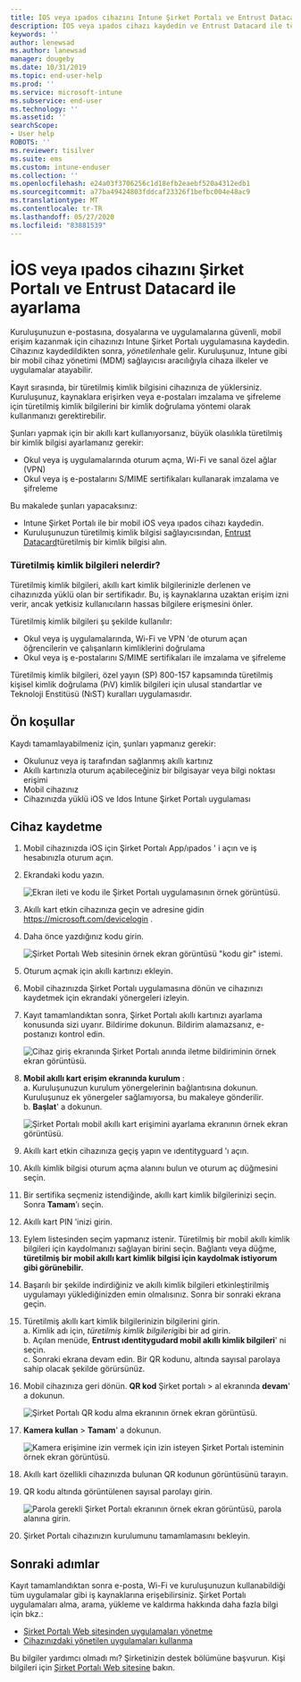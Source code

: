 ```yaml
---
title: İOS veya ıpados cihazını Intune Şirket Portalı ve Entrust Datacard kaydetme
description: İOS veya ıpados cihazı kaydedin ve Entrust Datacard ile türetilmiş kimlik bilgisi kimlik doğrulamasını ayarlayın.
keywords: ''
author: lenewsad
ms.author: lanewsad
manager: dougeby
ms.date: 10/31/2019
ms.topic: end-user-help
ms.prod: ''
ms.service: microsoft-intune
ms.subservice: end-user
ms.technology: ''
ms.assetid: ''
searchScope:
- User help
ROBOTS: ''
ms.reviewer: tisilver
ms.suite: ems
ms.custom: intune-enduser
ms.collection: ''
ms.openlocfilehash: e24a03f3706256c1d18efb2eaebf520a4312edb1
ms.sourcegitcommit: a77ba49424803fddcaf23326f1befbc004e48ac9
ms.translationtype: MT
ms.contentlocale: tr-TR
ms.lasthandoff: 05/27/2020
ms.locfileid: "83881539"
---
```

# <a name="set-up-ios-or-ipados-device-with-company-portal-and-entrust-datacard"></a>İOS veya ıpados cihazını Şirket Portalı ve Entrust Datacard ile ayarlama

Kuruluşunuzun e-postasına, dosyalarına ve uygulamalarına güvenli, mobil erişim kazanmak için cihazınızı Intune Şirket Portalı uygulamasına kaydedin. Cihazınız kaydedildikten sonra, *yönetilen*hale gelir. Kuruluşunuz, Intune gibi bir mobil cihaz yönetimi (MDM) sağlayıcısı aracılığıyla cihaza ilkeler ve uygulamalar atayabilir.  

Kayıt sırasında, bir türetilmiş kimlik bilgisini cihazınıza de yüklersiniz. Kuruluşunuz, kaynaklara erişirken veya e-postaları imzalama ve şifreleme için türetilmiş kimlik bilgilerini bir kimlik doğrulama yöntemi olarak kullanmanızı gerektirebilir. 

Şunları yapmak için bir akıllı kart kullanıyorsanız, büyük olasılıkla türetilmiş bir kimlik bilgisi ayarlamanız gerekir:  

* Okul veya iş uygulamalarında oturum açma, Wi-Fi ve sanal özel ağlar (VPN)
* Okul veya iş e-postalarını S/MIME sertifikaları kullanarak imzalama ve şifreleme  

Bu makalede şunları yapacaksınız:  

   * Intune Şirket Portalı ile bir mobil iOS veya ıpados cihazı kaydedin.  
   * Kuruluşunuzun türetilmiş kimlik bilgisi sağlayıcısından, [Entrust Datacard](https://www.entrustdatacard.com/)türetilmiş bir kimlik bilgisi alın.  

### <a name="what-are-derived-credentials"></a>Türetilmiş kimlik bilgileri nelerdir?  
Türetilmiş kimlik bilgileri, akıllı kart kimlik bilgilerinizle derlenen ve cihazınızda yüklü olan bir sertifikadır. Bu, iş kaynaklarına uzaktan erişim izni verir, ancak yetkisiz kullanıcıların hassas bilgilere erişmesini önler.  

Türetilmiş kimlik bilgileri şu şekilde kullanılır: 
* Okul veya iş uygulamalarında, Wi-Fi ve VPN 'de oturum açan öğrencilerin ve çalışanların kimliklerini doğrulama
* Okul veya iş e-postalarını S/MIME sertifikaları ile imzalama ve şifreleme

Türetilmiş kimlik bilgileri, özel yayın (SP) 800-157 kapsamında türetilmiş kişisel kimlik doğrulama (PıV) kimlik bilgileri için ulusal standartlar ve Teknoloji Enstitüsü (NıST) kuralları uygulamasıdır.  

## <a name="prerequisites"></a>Ön koşullar

 Kaydı tamamlayabilmeniz için, şunları yapmanız gerekir:

* Okulunuz veya iş tarafından sağlanmış akıllı kartınız
* Akıllı kartınızla oturum açabileceğiniz bir bilgisayar veya bilgi noktası erişimi
* Mobil cihazınız
* Cihazınızda yüklü iOS ve Idos Intune Şirket Portalı uygulaması  


## <a name="enroll-device"></a>Cihaz kaydetme  
1. Mobil cihazınızda iOS için Şirket Portalı App/ıpados ' i açın ve iş hesabınızla oturum açın.  

2. Ekrandaki kodu yazın.  

    ![Ekran ileti ve kodu ile Şirket Portalı uygulamasının örnek görüntüsü.](./media/copy-code-intercede.png)   

3. Akıllı kart etkin cihazınıza geçin ve adresine gidin https://microsoft.com/devicelogin . 
4. Daha önce yazdığınız kodu girin.  

    ![Şirket Portalı Web sitesinin örnek ekran görüntüsü "kodu gir" istemi.](./media/enter-code-intercede.png)   

5. Oturum açmak için akıllı kartınızı ekleyin.   
6. Mobil cihazınızda Şirket Portalı uygulamasına dönün ve cihazınızı kaydetmek için ekrandaki yönergeleri izleyin.  
7. Kayıt tamamlandıktan sonra, Şirket Portalı akıllı kartınızı ayarlama konusunda sizi uyarır. Bildirime dokunun. Bildirim alamazsanız, e-postanızı kontrol edin.   

    ![Cihaz giriş ekranında Şirket Portalı anında iletme bildiriminin örnek ekran görüntüsü.](./media/action-required-in-app-intercede.png)  

8. **Mobil akıllı kart erişim ekranında kurulum** :   
    a. Kuruluşunuzun kurulum yönergelerinin bağlantısına dokunun. Kuruluşunuz ek yönergeler sağlamıyorsa, bu makaleye gönderilir.  
    b. **Başlat**' a dokunun.  

    ![Şirket Portalı mobil akıllı kart erişimini ayarlama ekranının örnek ekran görüntüsü.](./media/smart-card-info-intercede.png)

9. Akıllı kart etkin cihazınıza geçiş yapın ve ıdentityguard 'ı açın. 
10. Akıllı kimlik bilgisi oturum açma alanını bulun ve oturum aç düğmesini seçin.  
11. Bir sertifika seçmeniz istendiğinde, akıllı kart kimlik bilgilerinizi seçin. Sonra **Tamam**’ı seçin. 
12. Akıllı kart PIN 'inizi girin.  
13. Eylem listesinden seçim yapmanız istenir. Türetilmiş bir mobil akıllı kimlik bilgileri için kaydolmanızı sağlayan birini seçin. Bağlantı veya düğme, **türetilmiş bir mobil akıllı kart kimlik bilgisi için kaydolmak istiyorum gibi görünebilir.**  
14. Başarılı bir şekilde indirdiğiniz ve akıllı kimlik bilgileri etkinleştirilmiş uygulamayı yüklediğinizden emin olmalısınız. Sonra bir sonraki ekrana geçin.   
15. Türetilmiş akıllı kart kimlik bilgilerinizin bilgilerini girin.  
    a. Kimlik adı için, *türetilmiş kimlik bilgileri*gibi bir ad girin.  
    b. Açılan menüde, **Entrust ıdentitygudard mobil akıllı kimlik bilgileri**' ni seçin.  
    c. Sonraki ekrana devam edin. Bir QR kodunu, altında sayısal parolaya sahip olacak şekilde görürsünüz.  

16. Mobil cihazınıza geri dönün. **QR kod** Şirket portalı > al ekranında **devam**' a dokunun. 

    ![Şirket Portalı QR kodu alma ekranının örnek ekran görüntüsü.](./media/get-qr-code-intercede.png)  
17. **Kamera kullan**  >  **Tamam**' a dokunun.  

    ![Kamera erişimine izin vermek için izin isteyen Şirket Portalı isteminin örnek ekran görüntüsü.](./media/allow-cp-camera-access-intercede.png)  
18. Akıllı kart özellikli cihazınızda bulunan QR kodunun görüntüsünü tarayın.  
19. QR kodu altında görüntülenen sayısal parolayı girin.  

    ![Parola gerekli Şirket Portalı ekranının örnek ekran görüntüsü, parola alanına girin.](./media/enter-password-derived-credentials.png)   

20. Şirket Portalı cihazınızın kurulumunu tamamlamasını bekleyin.  


## <a name="next-steps"></a>Sonraki adımlar  
Kayıt tamamlandıktan sonra e-posta, Wi-Fi ve kuruluşunuzun kullanabildiği tüm uygulamalar gibi iş kaynaklarına erişebilirsiniz. Şirket Portalı uygulamaları alma, arama, yükleme ve kaldırma hakkında daha fazla bilgi için bkz.:

* [Şirket Portalı Web sitesinden uygulamaları yönetme](manage-apps-cpweb.md)  
* [Cihazınızdaki yönetilen uygulamaları kullanma](use-managed-apps-on-your-device-ios.md)  

Bu bilgiler yardımcı olmadı mı? Şirketinizin destek bölümüne başvurun. Kişi bilgileri için [Şirket Portalı Web sitesine](https://go.microsoft.com/fwlink/?linkid=2010980) bakın.  
